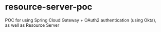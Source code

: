 # resource-server-poc
POC for using Spring Cloud Gateway + OAuth2 authentication (using Okta), as well as Resource Server 

